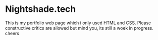# Nightshade.tech
This is my portfolio web page which i only used HTML and CSS. Please constructive critics are allowed but mind you, its still a woek in progress.
cheers
